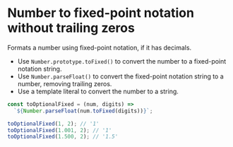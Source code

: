 # Number to fixed-point notation without trailing zeros

Formats a number using fixed-point notation, if it has decimals.

* Use `Number.prototype.toFixed()` to convert the number to a fixed-point notation string.
* Use `Number.parseFloat()` to convert the fixed-point notation string to a number, removing trailing zeros.
* Use a template literal to convert the number to a string.

```js
const toOptionalFixed = (num, digits) =>
  `${Number.parseFloat(num.toFixed(digits))}`;
```

```js
toOptionalFixed(1, 2); // '1'
toOptionalFixed(1.001, 2); // '1'
toOptionalFixed(1.500, 2); // '1.5'
```
